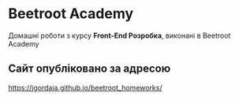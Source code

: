 # Beetroot Academy

Домашні роботи з курсу **Front-End Розробка**, виконані в Beetroot Academy

## Сайт опубліковано за адресою

https://jgordaja.github.io/beetroot_homeworks/